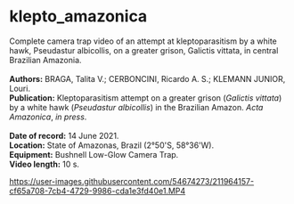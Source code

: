# klepto_amazonica
Complete camera trap video of an attempt at kleptoparasitism by a white hawk, Pseudastur albicollis, on a greater grison, Galictis vittata, in central Brazilian Amazonia.
<br/>
<br/>
<b>Authors:</b> BRAGA, Talita V.; CERBONCINI, Ricardo A. S.; KLEMANN JUNIOR, Louri.<br/>
<b>Publication:</b> Kleptoparasitism attempt on a greater grison (<i>Galictis vittata</i>) by a white hawk (<i>Pseudastur albicollis</i>) in the Brazilian Amazon. <i>Acta Amazonica</i>, <i>in press</i>.<br/>
<br/>
<b>Date of record:</b> 14 June 2021.<br/>
<b>Location:</b> State of Amazonas, Brazil (2°50'S, 58°36'W).<br/>
<b>Equipment:</b> Bushnell Low-Glow Camera Trap.<br/>
<b>Video length:</b> 10 s.<br/>


https://user-images.githubusercontent.com/54674273/211964157-cf65a708-7cb4-4729-9986-cda1e3fd40e1.MP4
